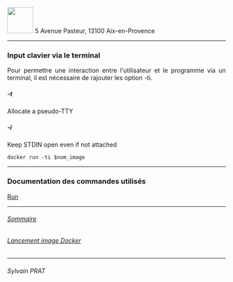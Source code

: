 <img style="height: 60px;" src="http://www.lpl-aix.fr/wp-content/uploads/2018/04/LPL_240_180.jpg" />
5 Avenue Pasteur, 13100 Aix-en-Provence

***

###  Input clavier via le terminal

<p style='text-align: justify'>
Pour permettre une interaction entre l'utilisateur et le programme via un terminal, il est nécessaire de rajouter les option -ti.
</p>

##### -t

<p style='text-align: justify'>
Allocate a pseudo-TTY
</p>

##### -i

<p style='text-align: justify'>
Keep STDIN open even if not attached
</p>

``` shell
docker run -ti $nom_image
```


---
### Documentation des commandes utilisés

<a href="https://docs.docker.com/engine/reference/commandline/run/">Run</a>

---

###### <a href="https://github.com/sylvain-prat/DocDocker/blob/master/README.md">Sommaire</a>
###### <a href="https://github.com/sylvain-prat/DocDocker/blob/master/Lancer_une_image_docker/lancement_image_docker.md">Lancement image Docker</a>

---
###### Sylvain PRAT
